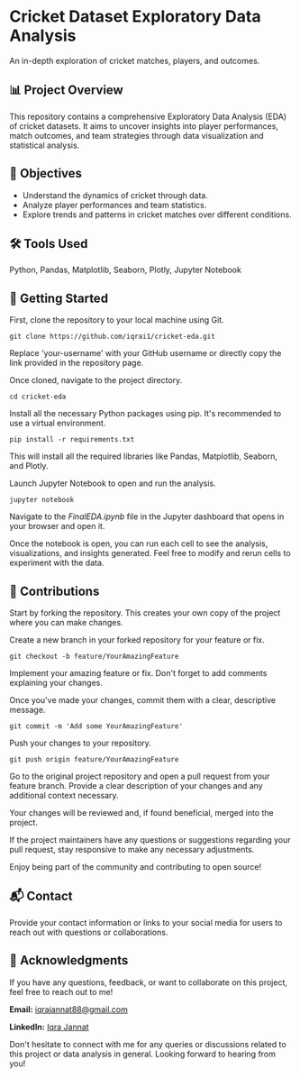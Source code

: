 <!DOCTYPE html>
<html>
<head>
<meta charset="UTF-8">
  
</head>
<body>
<div class="container">

  <!-- Header Section -->
  <div class="header">
    <h1>Cricket Dataset Exploratory Data Analysis</h1>
    <p>An in-depth exploration of cricket matches, players, and outcomes.</p>
  </div>

  <!-- Overview Section -->
  <div class="section">
    <h2>📊 Project Overview</h2>
    <p>This repository contains a comprehensive Exploratory Data Analysis (EDA) of cricket datasets. It aims to uncover insights into player performances, match outcomes, and team strategies through data visualization and statistical analysis.</p>
  </div>

  <!-- Objectives Section -->
  <div class="section">
    <h2>🎯 Objectives</h2>
    <ul>
      <li>Understand the dynamics of cricket through data.</li>
      <li>Analyze player performances and team statistics.</li>
      <li>Explore trends and patterns in cricket matches over different conditions.</li>
    </ul>
  </div>

  <!-- Tools Used Section -->
  <div class="section">
    <h2>🛠 Tools Used</h2>
    <p>Python, Pandas, Matplotlib, Seaborn, Plotly, Jupyter Notebook</p>
  </div>

  <!-- Getting Started Section -->
  <div class="section">
    <h2>🚀 Getting Started</h2>
<p>First, clone the repository to your local machine using Git.</p>
<pre><code>git clone https://github.com/iqrai1/cricket-eda.git</code></pre>
<p>Replace 'your-username' with your GitHub username or directly copy the link provided in the repository page.</p>
    <p>Once cloned, navigate to the project directory.</p>
<pre><code>cd cricket-eda</code></pre>
<p>Install all the necessary Python packages using pip. It's recommended to use a virtual environment.</p>
<pre><code>pip install -r requirements.txt</code></pre>
<p>This will install all the required libraries like Pandas, Matplotlib, Seaborn, and Plotly.</p>
<p>Launch Jupyter Notebook to open and run the analysis.</p>
<pre><code>jupyter notebook</code></pre>
<p>Navigate to the <em>FinalEDA.ipynb</em> file in the Jupyter dashboard that opens in your browser and open it.</p>
<p>Once the notebook is open, you can run each cell to see the analysis, visualizations, and insights generated. Feel free to modify and rerun cells to experiment with the data.</p>

  </div>

  <!-- Contributions Section -->
  <div class="section">
    <h2>🤝 Contributions</h2>
<p>Start by forking the repository. This creates your own copy of the project where you can make changes.</p>
    <p>Create a new branch in your forked repository for your feature or fix.</p>
<pre><code>git checkout -b feature/YourAmazingFeature</code></pre>
<p>Implement your amazing feature or fix. Don't forget to add comments explaining your changes.</p>
<p>Once you've made your changes, commit them with a clear, descriptive message.</p>
<pre><code>git commit -m 'Add some YourAmazingFeature'</code></pre>
<p>Push your changes to your repository.</p>
<pre><code>git push origin feature/YourAmazingFeature</code></pre>
<p>Go to the original project repository and open a pull request from your feature branch. Provide a clear description of your changes and any additional context necessary.</p>
<p>Your changes will be reviewed and, if found beneficial, merged into the project.</p>
<p>If the project maintainers have any questions or suggestions regarding your pull request, stay responsive to make any necessary adjustments.</p>
<p>Enjoy being part of the community and contributing to open source!</p>

  </div>
  

  <!-- Contact Section -->
  <div class="section">
    <h2>📬 Contact</h2>
    <p>Provide your contact information or links to your social media for users to reach out with questions or collaborations.</p>
  </div>

  <!-- Acknowledgments Section -->
  <div class="section">
    <h2>💖 Acknowledgments</h2>
 <p>If you have any questions, feedback, or want to collaborate on this project, feel free to reach out to me!</p>
  <p><strong>Email:</strong> <a href="iqrajannat88@gmail.com">iqrajannat88@gmail.com</a></p>
  <p><strong>LinkedIn:</strong> <a href="https://www.linkedin.com/in/iqrajannat/" target="_blank">Iqra Jannat</a></p>
  <p>Don't hesitate to connect with me for any queries or discussions related to this project or data analysis in general. Looking forward to hearing from you!</p>  </div>

</div>
</body>
</html>
